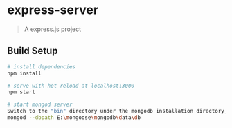 # express-server

> A express.js project

## Build Setup

``` bash
# install dependencies
npm install

# serve with hot reload at localhost:3000
npm start

# start mongod server 
Switch to the "bin" directory under the mongodb installation directory,
mongod --dbpath E:\mongoose\mongodb\data\db
